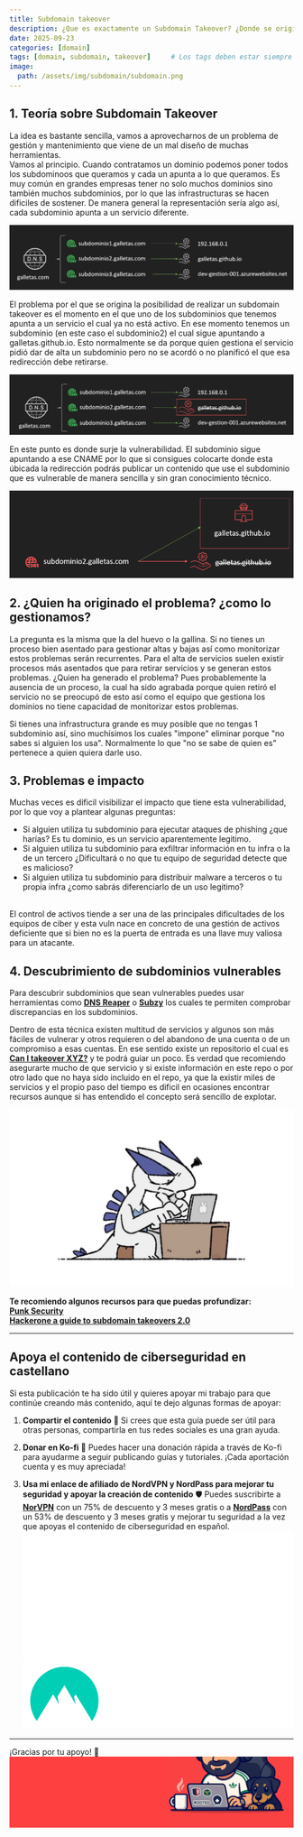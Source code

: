 ```yaml
---
title: Subdomain takeover
description: ¿Que es exactamente un Subdomain Takeover? ¿Donde se origina?
date: 2025-09-23
categories: [domain]
tags: [domain, subdomain, takeover]     # Los tags deben estar siempre en minúsculas.
image:
  path: /assets/img/subdomain/subdomain.png
---
```


## 1. Teoría sobre Subdomain Takeover
La idea es bastante sencilla, vamos a aprovecharnos de un problema de gestión y mantenimiento que viene de un mal diseño de muchas herramientas. <br>
Vamos al principio. Cuando contratamos un dominio podemos poner todos los subdominoos que queramos y cada un apunta a lo que queramos. Es muy común en grandes empresas tener no solo muchos dominios sino también muchos subdominios, por lo que las infrastructuras se hacen dificiles de sostener. De manera general la representación sería algo así, cada subdominio apunta a un servicio diferente.

![Desktop View](assets/img/subdomain/subdomain1.png)

El problema por el que se origina la posibilidad de realizar un subdomain takeover es el momento en el que uno de los subdominios que tenemos apunta a un servicio el cual ya no está activo. En ese momento tenemos un subdominio (en este caso el subdominio2) el cual sigue apuntando a galletas.github.io. Esto normalmente se da porque quien gestiona el servicio pidió dar de alta un subdominio pero no se acordó o no planificó el que esa redirección debe retirarse.

![Desktop View](assets/img/subdomain/subdomain2.png)

En este punto es donde surje la vulnerabilidad. El subdominio sigue apuntando a ese CNAME por lo que si consigues colocarte donde esta úbicada la redirección podrás publicar un contenido que use el subdominio que es vulnerable de manera sencilla y sin gran conocimiento técnico. 

![Desktop View](assets/img/subdomain/subdomain3.png)


## 2. ¿Quien ha originado el problema? ¿como lo gestionamos?
La pregunta es la misma que la del huevo o la gallina. Si no tienes un proceso bien asentado para gestionar altas y bajas así como monitorizar estos problemas serán recurrentes. Para el alta de servicios suelen existir procesos más asentados que para retirar servicios y se generan estos problemas. ¿Quien ha generado el problema? Pues probablemente la ausencia de un proceso, la cual ha sido agrabada porque quien retiró el servicio no se preocupó de esto así como el equipo que gestiona los dominios no tiene capacidad de monitorizar estos problemas. <br>

Si tienes una infrastructura grande es muy posible que no tengas 1 subdominio así, sino muchísimos los cuales "impone" eliminar porque "no sabes si alguien los usa". Normalmente lo que "no se sabe de quien es" pertenece a quien quiera darle uso. 


## 3. Problemas e impacto
Muchas veces es dificil visibilizar el impacto que tiene esta vulnerabilidad, por lo que voy a plantear algunas preguntas:
- Si alguien utiliza tu subdominio para ejecutar ataques de phishing ¿que harías? Es tu dominio, es un servicio aparentemente legitimo.
- Si alguien utiliza tu subdominio para exfiltrar información en tu infra o la de un tercero ¿Dificultará o no que tu equipo de seguridad detecte que es malicioso?
- Si alguien utiliza tu subdominio para distribuir malware a terceros o tu propia infra ¿como sabrás diferenciarlo de un uso legitimo?

<br>
El control de activos tiende a ser una de las principales dificultades de los equipos de ciber y esta vuln nace en concreto de una gestión de activos deficiente que si bien no es la puerta de entrada es una llave muy valiosa para un atacante. 


## 4. Descubrimiento de subdominios vulnerables
Para descubrir subdominios que sean vulnerables puedes usar herramientas como [**DNS Reaper**](https://github.com/punk-security/dnsReaper) o [**Subzy**](https://github.com/PentestPad/subzy) los cuales te permiten comprobar discrepancias en los subdominios. <br>

Dentro de esta técnica existen multitud de servicios y algunos son más fáciles de vulnerar y otros requieren o del abandono de una cuenta o de un compromiso a esas cuentas. En ese sentido existe un repositorio el cual es [**Can I takeover XYZ?**](https://github.com/EdOverflow/can-i-take-over-xyz) y te podrá guiar un poco. Es verdad que recomiendo asegurarte mucho de que servicio y si existe información en este repo o por otro lado que no haya sido incluido en el repo, ya que la existir miles de servicios y el propio paso del tiempo es dificil en ocasiones encontrar recursos aunque si has entendido el concepto será sencillo de explotar. 

![Desktop View](assets/img/subdomain/lugia.jpg)



**Te recomiendo algunos recursos para que puedas profundizar:** <br>
[**Punk Security**](https://punksecurity.co.uk/dnsreaper/) <br>
[**Hackerone a guide to subdomain takeovers 2.0**](https://www.hackerone.com/blog/guide-subdomain-takeovers-20) <br>




---
## Apoya el contenido de ciberseguridad en castellano

Si esta publicación te ha sido útil y quieres apoyar mi trabajo para que continúe creando más contenido, aquí te dejo algunas formas de apoyar:

1. **Compartir el contenido**  📲
   Si crees que esta guía puede ser útil para otras personas, compartirla en tus redes sociales es una gran ayuda. 

2. **Donar en Ko-fi**  💖
   Puedes hacer una donación rápida a través de Ko-fi para ayudarme a seguir publicando guías y tutoriales. ¡Cada aportación cuenta y es muy apreciada! 
   <script type='text/javascript' src='https://storage.ko-fi.com/cdn/widget/Widget_2.js'></script><script type='text/javascript'>kofiwidget2.init('Apoya este contenido!', '#455d85', 'A0A41BO608');kofiwidget2.draw();</script> 
   
3. **Usa mi enlace de afiliado de NordVPN y NordPass para mejorar tu seguridad y apoyar la creación de contenido**  🛡️
   Puedes suscribirte a [**NorVPN**](https://go.nordvpn.net/aff_c?offer_id=15&aff_id=132246&url_id=902) con un 75% de descuento y 3 meses gratis o a [**NordPass**](https://nordpass.com/special/?utm_medium=affiliate&utm_term&utm_content&utm_campaign=off488&utm_source=aff132246&aff_free) con un 53% de descuento y 3 meses gratis y mejorar tu seguridad a la vez que apoyas el contenido de ciberseguridad en español. 
![Desktop View](/assets/img/Nordvpn/logonordvpn.png)
![Desktop View](assets/img/Nordvpn/logonordpass.png)

---

¡Gracias por tu apoyo! 🙏
![Desktop View](assets/img/banner.png) <br>

